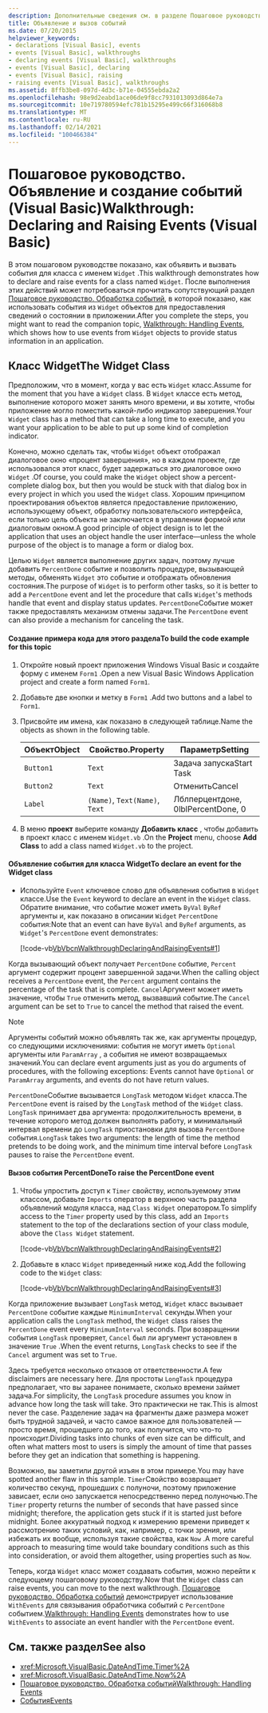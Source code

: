 ```yaml
---
description: Дополнительные сведения см. в разделе Пошаговое руководство. объявление и вызов событий (Visual Basic)
title: Объявление и вызов событий
ms.date: 07/20/2015
helpviewer_keywords:
- declarations [Visual Basic], events
- events [Visual Basic], walkthroughs
- declaring events [Visual Basic], walkthroughs
- events [Visual Basic], declaring
- events [Visual Basic], raising
- raising events [Visual Basic], walkthroughs
ms.assetid: 8ffb3be8-097d-4d3c-b71e-04555ebda2a2
ms.openlocfilehash: 98e9d2eabd1ace06de9f8cc7931013093d864e7a
ms.sourcegitcommit: 10e719780594efc781b15295e499c66f316068b8
ms.translationtype: MT
ms.contentlocale: ru-RU
ms.lasthandoff: 02/14/2021
ms.locfileid: "100466384"
---
```

# <a name="walkthrough-declaring-and-raising-events-visual-basic"></a><span data-ttu-id="24419-103">Пошаговое руководство. Объявление и создание событий (Visual Basic)</span><span class="sxs-lookup"><span data-stu-id="24419-103">Walkthrough: Declaring and Raising Events (Visual Basic)</span></span>

<span data-ttu-id="24419-104">В этом пошаговом руководстве показано, как объявить и вызвать события для класса с именем `Widget` .</span><span class="sxs-lookup"><span data-stu-id="24419-104">This walkthrough demonstrates how to declare and raise events for a class named `Widget`.</span></span> <span data-ttu-id="24419-105">После выполнения этих действий может потребоваться прочитать сопутствующий раздел [Пошаговое руководство. Обработка событий](walkthrough-handling-events.md), в которой показано, как использовать события из `Widget` объектов для предоставления сведений о состоянии в приложении.</span><span class="sxs-lookup"><span data-stu-id="24419-105">After you complete the steps, you might want to read the companion topic, [Walkthrough: Handling Events](walkthrough-handling-events.md), which shows how to use events from `Widget` objects to provide status information in an application.</span></span>  
  
## <a name="the-widget-class"></a><span data-ttu-id="24419-106">Класс Widget</span><span class="sxs-lookup"><span data-stu-id="24419-106">The Widget Class</span></span>  

 <span data-ttu-id="24419-107">Предположим, что в момент, когда у вас есть `Widget` класс.</span><span class="sxs-lookup"><span data-stu-id="24419-107">Assume for the moment that you have a `Widget` class.</span></span> <span data-ttu-id="24419-108">В `Widget` классе есть метод, выполнение которого может занять много времени, и вы хотите, чтобы приложение могло поместить какой-либо индикатор завершения.</span><span class="sxs-lookup"><span data-stu-id="24419-108">Your `Widget` class has a method that can take a long time to execute, and you want your application to be able to put up some kind of completion indicator.</span></span>  
  
 <span data-ttu-id="24419-109">Конечно, можно сделать так, чтобы `Widget` объект отображал диалоговое окно «процент завершения», но в каждом проекте, где использовался этот класс, будет задержаться это диалоговое окно `Widget` .</span><span class="sxs-lookup"><span data-stu-id="24419-109">Of course, you could make the `Widget` object show a percent-complete dialog box, but then you would be stuck with that dialog box in every project in which you used the `Widget` class.</span></span> <span data-ttu-id="24419-110">Хорошим принципом проектирования объектов является предоставление приложению, использующему объект, обработку пользовательского интерфейса, если только цель объекта не заключается в управлении формой или диалоговым окном.</span><span class="sxs-lookup"><span data-stu-id="24419-110">A good principle of object design is to let the application that uses an object handle the user interface—unless the whole purpose of the object is to manage a form or dialog box.</span></span>  
  
 <span data-ttu-id="24419-111">Целью `Widget` является выполнение других задач, поэтому лучше добавить `PercentDone` событие и позволить процедуре, вызывающей методы, обменять `Widget` это событие и отображать обновления состояния.</span><span class="sxs-lookup"><span data-stu-id="24419-111">The purpose of `Widget` is to perform other tasks, so it is better to add a `PercentDone` event and let the procedure that calls `Widget`'s methods handle that event and display status updates.</span></span> <span data-ttu-id="24419-112">`PercentDone`Событие может также предоставлять механизм отмены задачи.</span><span class="sxs-lookup"><span data-stu-id="24419-112">The `PercentDone` event can also provide a mechanism for canceling the task.</span></span>  
  
#### <a name="to-build-the-code-example-for-this-topic"></a><span data-ttu-id="24419-113">Создание примера кода для этого раздела</span><span class="sxs-lookup"><span data-stu-id="24419-113">To build the code example for this topic</span></span>  
  
1. <span data-ttu-id="24419-114">Откройте новый проект приложения Windows Visual Basic и создайте форму с именем `Form1` .</span><span class="sxs-lookup"><span data-stu-id="24419-114">Open a new Visual Basic Windows Application project and create a form named `Form1`.</span></span>  
  
2. <span data-ttu-id="24419-115">Добавьте две кнопки и метку в `Form1` .</span><span class="sxs-lookup"><span data-stu-id="24419-115">Add two buttons and a label to `Form1`.</span></span>  
  
3. <span data-ttu-id="24419-116">Присвойте им имена, как показано в следующей таблице.</span><span class="sxs-lookup"><span data-stu-id="24419-116">Name the objects as shown in the following table.</span></span>  
  
    |<span data-ttu-id="24419-117">Объект</span><span class="sxs-lookup"><span data-stu-id="24419-117">Object</span></span>|<span data-ttu-id="24419-118">Свойство.</span><span class="sxs-lookup"><span data-stu-id="24419-118">Property</span></span>|<span data-ttu-id="24419-119">Параметр</span><span class="sxs-lookup"><span data-stu-id="24419-119">Setting</span></span>|  
    |------------|--------------|-------------|  
    |`Button1`|`Text`|<span data-ttu-id="24419-120">Задача запуска</span><span class="sxs-lookup"><span data-stu-id="24419-120">Start Task</span></span>|  
    |`Button2`|`Text`|<span data-ttu-id="24419-121">Отменить</span><span class="sxs-lookup"><span data-stu-id="24419-121">Cancel</span></span>|  
    |`Label`|<span data-ttu-id="24419-122">`(Name)`, `Text`</span><span class="sxs-lookup"><span data-stu-id="24419-122">`(Name)`, `Text`</span></span>|<span data-ttu-id="24419-123">Лблперцентдоне, 0</span><span class="sxs-lookup"><span data-stu-id="24419-123">lblPercentDone, 0</span></span>|  
  
4. <span data-ttu-id="24419-124">В меню **проект** выберите команду **Добавить класс** , чтобы добавить в проект класс с именем `Widget.vb` .</span><span class="sxs-lookup"><span data-stu-id="24419-124">On the **Project** menu, choose **Add Class** to add a class named `Widget.vb` to the project.</span></span>  
  
#### <a name="to-declare-an-event-for-the-widget-class"></a><span data-ttu-id="24419-125">Объявление события для класса Widget</span><span class="sxs-lookup"><span data-stu-id="24419-125">To declare an event for the Widget class</span></span>  
  
- <span data-ttu-id="24419-126">Используйте `Event` ключевое слово для объявления события в `Widget` классе.</span><span class="sxs-lookup"><span data-stu-id="24419-126">Use the `Event` keyword to declare an event in the `Widget` class.</span></span> <span data-ttu-id="24419-127">Обратите внимание, что событие может иметь `ByVal` `ByRef` аргументы и, как показано в описании `Widget` `PercentDone` события:</span><span class="sxs-lookup"><span data-stu-id="24419-127">Note that an event can have `ByVal` and `ByRef` arguments, as `Widget`'s `PercentDone` event demonstrates:</span></span>  
  
     [!code-vb[VbVbcnWalkthroughDeclaringAndRaisingEvents#1](~/samples/snippets/visualbasic/VS_Snippets_VBCSharp/VbVbcnWalkthroughDeclaringAndRaisingEvents/VB/Widget.vb#1)]  
  
 <span data-ttu-id="24419-128">Когда вызывающий объект получает `PercentDone` событие, `Percent` аргумент содержит процент завершенной задачи.</span><span class="sxs-lookup"><span data-stu-id="24419-128">When the calling object receives a `PercentDone` event, the `Percent` argument contains the percentage of the task that is complete.</span></span> <span data-ttu-id="24419-129">`Cancel`Аргумент может иметь значение, чтобы `True` отменить метод, вызвавший событие.</span><span class="sxs-lookup"><span data-stu-id="24419-129">The `Cancel` argument can be set to `True` to cancel the method that raised the event.</span></span>  
  
> [!NOTE]
> <span data-ttu-id="24419-130">Аргументы событий можно объявлять так же, как аргументы процедур, со следующими исключениями: события не могут иметь `Optional` аргументы или `ParamArray` , а события не имеют возвращаемых значений.</span><span class="sxs-lookup"><span data-stu-id="24419-130">You can declare event arguments just as you do arguments of procedures, with the following exceptions: Events cannot have `Optional` or `ParamArray` arguments, and events do not have return values.</span></span>  
  
 <span data-ttu-id="24419-131">`PercentDone`Событие вызывается `LongTask` методом `Widget` класса.</span><span class="sxs-lookup"><span data-stu-id="24419-131">The `PercentDone` event is raised by the `LongTask` method of the `Widget` class.</span></span> <span data-ttu-id="24419-132">`LongTask` принимает два аргумента: продолжительность времени, в течение которого метод должен выполнять работу, и минимальный интервал времени до `LongTask` приостановки для вызова `PercentDone` события.</span><span class="sxs-lookup"><span data-stu-id="24419-132">`LongTask` takes two arguments: the length of time the method pretends to be doing work, and the minimum time interval before `LongTask` pauses to raise the `PercentDone` event.</span></span>  
  
#### <a name="to-raise-the-percentdone-event"></a><span data-ttu-id="24419-133">Вызов события PercentDone</span><span class="sxs-lookup"><span data-stu-id="24419-133">To raise the PercentDone event</span></span>  
  
1. <span data-ttu-id="24419-134">Чтобы упростить доступ к `Timer` свойству, используемому этим классом, добавьте `Imports` оператор в верхнюю часть раздела объявлений модуля класса, над `Class Widget` оператором.</span><span class="sxs-lookup"><span data-stu-id="24419-134">To simplify access to the `Timer` property used by this class, add an `Imports` statement to the top of the declarations section of your class module, above the `Class Widget` statement.</span></span>  
  
     [!code-vb[VbVbcnWalkthroughDeclaringAndRaisingEvents#2](~/samples/snippets/visualbasic/VS_Snippets_VBCSharp/VbVbcnWalkthroughDeclaringAndRaisingEvents/VB/Widget.vb#2)]  
  
2. <span data-ttu-id="24419-135">Добавьте в класс `Widget` приведенный ниже код.</span><span class="sxs-lookup"><span data-stu-id="24419-135">Add the following code to the `Widget` class:</span></span>  
  
     [!code-vb[VbVbcnWalkthroughDeclaringAndRaisingEvents#3](~/samples/snippets/visualbasic/VS_Snippets_VBCSharp/VbVbcnWalkthroughDeclaringAndRaisingEvents/VB/Widget.vb#3)]  
  
 <span data-ttu-id="24419-136">Когда приложение вызывает `LongTask` метод, `Widget` класс вызывает `PercentDone` событие каждые `MinimumInterval` секунды.</span><span class="sxs-lookup"><span data-stu-id="24419-136">When your application calls the `LongTask` method, the `Widget` class raises the `PercentDone` event every `MinimumInterval` seconds.</span></span> <span data-ttu-id="24419-137">При возвращении события `LongTask` проверяет, `Cancel` был ли аргумент установлен в значение `True` .</span><span class="sxs-lookup"><span data-stu-id="24419-137">When the event returns, `LongTask` checks to see if the `Cancel` argument was set to `True`.</span></span>  
  
 <span data-ttu-id="24419-138">Здесь требуется несколько отказов от ответственности.</span><span class="sxs-lookup"><span data-stu-id="24419-138">A few disclaimers are necessary here.</span></span> <span data-ttu-id="24419-139">Для простоты `LongTask` процедура предполагает, что вы заранее понимаете, сколько времени займет задача.</span><span class="sxs-lookup"><span data-stu-id="24419-139">For simplicity, the `LongTask` procedure assumes you know in advance how long the task will take.</span></span> <span data-ttu-id="24419-140">Это практически не так.</span><span class="sxs-lookup"><span data-stu-id="24419-140">This is almost never the case.</span></span> <span data-ttu-id="24419-141">Разделение задач на фрагменты даже размера может быть трудной задачей, и часто самое важное для пользователей — просто время, прошедшего до того, как получится, что что-то происходит.</span><span class="sxs-lookup"><span data-stu-id="24419-141">Dividing tasks into chunks of even size can be difficult, and often what matters most to users is simply the amount of time that passes before they get an indication that something is happening.</span></span>  
  
 <span data-ttu-id="24419-142">Возможно, вы заметили другой изъян в этом примере.</span><span class="sxs-lookup"><span data-stu-id="24419-142">You may have spotted another flaw in this sample.</span></span> <span data-ttu-id="24419-143">`Timer`Свойство возвращает количество секунд, прошедших с полуночи, поэтому приложение зависает, если оно запускается непосредственно перед полуночью.</span><span class="sxs-lookup"><span data-stu-id="24419-143">The `Timer` property returns the number of seconds that have passed since midnight; therefore, the application gets stuck if it is started just before midnight.</span></span> <span data-ttu-id="24419-144">Более аккуратный подход к измерению времени приведет к рассмотрению таких условий, как, например, с точки зрения, или избежать их вообще, используя такие свойства, как `Now` .</span><span class="sxs-lookup"><span data-stu-id="24419-144">A more careful approach to measuring time would take boundary conditions such as this into consideration, or avoid them altogether, using properties such as `Now`.</span></span>  
  
 <span data-ttu-id="24419-145">Теперь, когда `Widget` класс может создавать события, можно перейти к следующему пошаговому руководству.</span><span class="sxs-lookup"><span data-stu-id="24419-145">Now that the `Widget` class can raise events, you can move to the next walkthrough.</span></span> <span data-ttu-id="24419-146">[Пошаговое руководство. Обработка событий](walkthrough-handling-events.md) демонстрирует использование `WithEvents` для связывания обработчика событий с `PercentDone` событием.</span><span class="sxs-lookup"><span data-stu-id="24419-146">[Walkthrough: Handling Events](walkthrough-handling-events.md) demonstrates how to use `WithEvents` to associate an event handler with the `PercentDone` event.</span></span>  
  
## <a name="see-also"></a><span data-ttu-id="24419-147">См. также раздел</span><span class="sxs-lookup"><span data-stu-id="24419-147">See also</span></span>

- <xref:Microsoft.VisualBasic.DateAndTime.Timer%2A>
- <xref:Microsoft.VisualBasic.DateAndTime.Now%2A>
- [<span data-ttu-id="24419-148">Пошаговое руководство. Обработка событий</span><span class="sxs-lookup"><span data-stu-id="24419-148">Walkthrough: Handling Events</span></span>](walkthrough-handling-events.md)
- [<span data-ttu-id="24419-149">События</span><span class="sxs-lookup"><span data-stu-id="24419-149">Events</span></span>](index.md)
